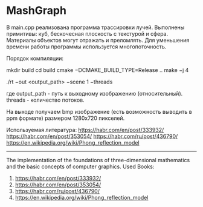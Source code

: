 # MashGraph

В main.cpp реализована программа трассировки лучей. Выполнены примитивы: куб, бескочесная плоскость с текстурой и сфера. Материалы объектов могут отражать и преломлять. Для уменьшения времени работы программы используется многопоточность.

Порядок компиляции:

mkdir build
cd build
cmake −DCMAKE_BUILD_TYPE=Release ..
make −j 4

./rt −out <output_path> −scene 1 −threads <threads>

где output_path - путь к выходному изображению (относительный).
 threads - количество потоков.

На выходе получаем bmp изображение (есть возможность выводить в ppm формате) размером 1280х720 пикселей. 

Используемая литература:
https://habr.com/en/post/333932/
https://habr.com/en/post/353054/
https://habr.com/ru/post/436790/
https://en.wikipedia.org/wiki/Phong_reflection_model


------------------------------------------------------------------------
The implementation of the foundations of three-dimensional mathematics and the basic concepts of computer graphics. Used Books:

1. https://habr.com/en/post/333932/
2. https://habr.com/en/post/353054/
3. https://habr.com/ru/post/436790/
4. https://en.wikipedia.org/wiki/Phong_reflection_model

